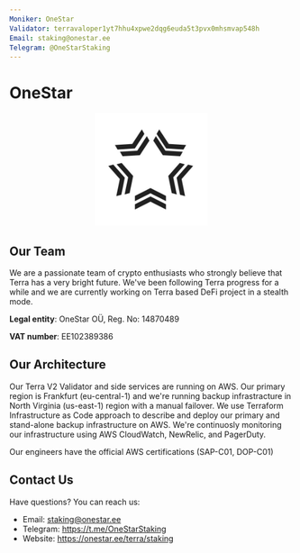 ```yaml
---
Moniker: OneStar
Validator: terravaloper1yt7hhu4xpwe2dqg6euda5t3pvx0mhsmvap548h
Email: staking@onestar.ee
Telegram: @OneStarStaking
---
```


# OneStar
<p align="center">
  <img src="one-star-logo.png" width="200" height="200">
</p>

## Our Team

We are a passionate team of crypto enthusiasts who strongly believe that Terra has a very bright future. We've been following Terra progress for a while and we are currently working on Terra based DeFi project in a stealth mode.

<strong>Legal entity</strong>: OneStar OÜ, Reg. No: 14870489

<strong>VAT number</strong>: EE102389386

## Our Architecture

Our Terra V2 Validator and side services are running on AWS. Our primary region is Frankfurt (eu-central-1) and we're running backup infrastracture in North Virginia (us-east-1) region with a manual failover. We use Terraform Infrastructure as Code approach to describe and deploy our primary and stand-alone backup infrastructure on AWS. We're continuosly monitoring our infrastructure using AWS CloudWatch, NewRelic, and PagerDuty.

Our engineers have the official AWS certifications (SAP-C01, DOP-C01)

## Contact Us

Have questions? You can reach us:

- Email: staking@onestar.ee
- Telegram: https://t.me/OneStarStaking
- Website: https://onestar.ee/terra/staking
